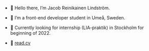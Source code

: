 - 🤘 Hello there, I’m Jacob Reinikainen Lindström.
- 🌱 I’m a front-end developer student in Umeå, Sweden.
- 👀 Currently looking for internship (LIA-praktik) in Stockholm for beginning of 2022.

- 📄 [read.cv](https://www.read.cv/jacoblindstrom)


<!---
jazzjacob/jazzjacob is a ✨ special ✨ repository because its `README.md` (this file) appears on your GitHub profile.
You can click the Preview link to take a look at your changes.
--->
